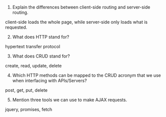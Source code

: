 1. Explain the differences between client-side routing and server-side routing. 

client-side loads the whole page, while server-side only loads what is requested.

2. What does HTTP stand for?

hypertext transfer protocol

3. What does CRUD stand for?

create, read, update, delete

4. Which HTTP methods can be mapped to the CRUD acronym that we use when interfacing with APIs/Servers?

post, get, put, delete

5. Mention three tools we can use to make AJAX requests.

jquery, promises, fetch